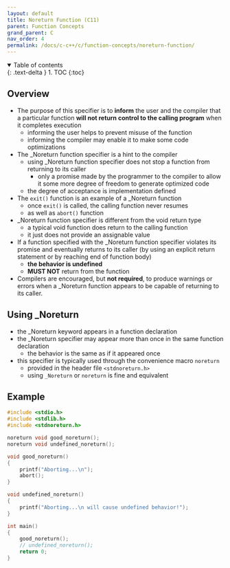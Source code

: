 ```yaml
---
layout: default
title: Noreturn Function (C11)
parent: Function Concepts
grand_parent: C
nav_order: 4
permalink: /docs/c-c++/c/function-concepts/noreturn-function/
---
```


<details open markdown="block">
  <summary>
    Table of contents
  </summary>
  {: .text-delta }
1. TOC
{:toc}
</details>

## Overview

- The purpose of this specifier is to **inform** the user and the compiler that a particular function **will not return control to the calling program** when it completes execution
  - informing the user helps to prevent misuse of the function
  - informing the compiler may enable it to make some code optimizations
- The _Noreturn function specifier is a hint to the compiler
  - using _Noreturn function specifier does not stop a function from returning to its caller
    - only a promise made by the programmer to the compiler to allow it some more degree of freedom to generate optimized code
  - the degree of acceptance is implementation defined
- The `exit()` function is an example of a _Noreturn function
  - once `exit()` is called, the calling function never resumes
  - as well as `abort()` function
- _Noreturn function specifier is different from the void return type
  - a typical void function does return to the calling function
  - it just does not provide an assignable value
- If a function specified with the _Noreturn function specifier violates its promise and eventually returns to its caller (by using an explicit return statement or by reaching end of function body)
  - **the behavior is undefined**
  - **MUST NOT** return from the function
- Compilers are encouraged, but **not required**, to produce warnings or errors when a _Noreturn function appears to be capable of returning to its caller.

## Using _Noreturn

- the _Noreturn keyword appears in a function declaration
- the _Noreturn specifier may appear more than once in the same function declaration
  - the behavior is the same as if it appeared once
- this specifier is typically used through the convenience macro `noreturn`
  - provided in the header file `<stdnoreturn.h>`
  - using `_Noreturn` or `noreturn` is fine and equivalent

## Example

```c
#include <stdio.h>
#include <stdlib.h>
#include <stdnoreturn.h>

noreturn void good_noreturn();
noreturn void undefined_noreturn();

void good_noreturn()
{
    printf("Aborting...\n");
    abort();
}

void undefined_noreturn()
{
    printf("Aborting...\n will cause undefined behavior!");
}

int main()
{
    good_noreturn();
    // undefined_noreturn();
    return 0;
}
```

